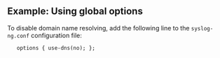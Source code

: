 ---
---
<!-- DISCLAIMER: This file is based on the syslog-ng Open Source Edition documentation https://github.com/balabit/syslog-ng-ose-guides/commit/2f4a52ee61d1ea9ad27cb4f3168b95408fddfdf2 and is used under the terms of The syslog-ng Open Source Edition Documentation License. The file has been modified by Axoflow. -->

## Example: Using global options

To disable domain name resolving, add the following line to the `syslog-ng.conf` configuration file:

```shell
   options { use-dns(no); };
```

